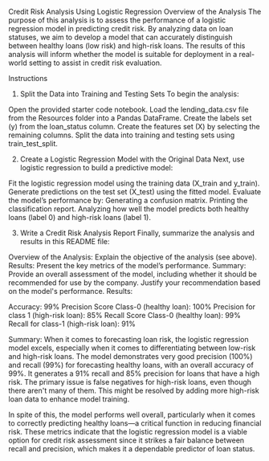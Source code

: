 Credit Risk Analysis Using Logistic Regression
Overview of the Analysis
The purpose of this analysis is to assess the performance of a logistic regression model in predicting credit risk. By analyzing data on loan statuses, we aim to develop a model that can accurately distinguish between healthy loans (low risk) and high-risk loans. The results of this analysis will inform whether the model is suitable for deployment in a real-world setting to assist in credit risk evaluation.

Instructions
1. Split the Data into Training and Testing Sets
To begin the analysis:

Open the provided starter code notebook.
Load the lending_data.csv file from the Resources folder into a Pandas DataFrame.
Create the labels set (y) from the loan_status column.
Create the features set (X) by selecting the remaining columns.
Split the data into training and testing sets using train_test_split.

2. Create a Logistic Regression Model with the Original Data
Next, use logistic regression to build a predictive model:

Fit the logistic regression model using the training data (X_train and y_train).
Generate predictions on the test set (X_test) using the fitted model.
Evaluate the model’s performance by:
Generating a confusion matrix.
Printing the classification report.
Analyzing how well the model predicts both healthy loans (label 0) and high-risk loans (label 1).

3. Write a Credit Risk Analysis Report
Finally, summarize the analysis and results in this README file:

Overview of the Analysis: Explain the objective of the analysis (see above).
Results: Present the key metrics of the model’s performance.
Summary: Provide an overall assessment of the model, including whether it should be recommended for use by the company. Justify your recommendation based on the model's performance.
Results:

Accuracy: 99%
Precision Score Class-0 (healthy loan): 100%
Precision for class 1 (high-risk loan): 85%
Recall Score Class-0 (healthy loan): 99%
Recall for class-1 (high-risk loan): 91%

Summary:
When it comes to forecasting loan risk, the logistic regression model excels, especially when it comes to differentiating between low-risk and high-risk loans. The model demonstrates very good precision (100%) and recall (99%) for forecasting healthy loans, with an overall accuracy of 99%. It generates a 91% recall and 85% precision for loans that have a high risk. The primary issue is false negatives for high-risk loans, even though there aren't many of them. This might be resolved by adding more high-risk loan data to enhance model training.

In spite of this, the model performs well overall, particularly when it comes to correctly predicting healthy loans—a critical function in reducing financial risk. These metrics indicate that the logistic regression model is a viable option for credit risk assessment since it strikes a fair balance between recall and precision, which makes it a dependable predictor of loan status.
